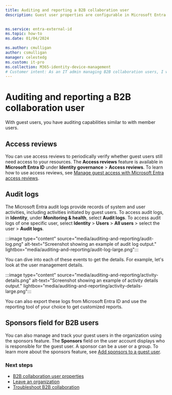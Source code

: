 ```yaml
---
title: Auditing and reporting a B2B collaboration user
description: Guest user properties are configurable in Microsoft Entra B2B collaboration

 
ms.service: entra-external-id
ms.topic: how-to
ms.date: 01/04/2024

ms.author: cmulligan
author: csmulligan
manager: celestedg
ms.custom: it-pro
ms.collection: M365-identity-device-management
# Customer intent: As an IT admin managing B2B collaboration users, I want to audit and report on guest user activities, so that I can ensure the security and compliance of my organization's resources.
---
```


# Auditing and reporting a B2B collaboration user
With guest users, you have auditing capabilities similar to with member users.

## Access reviews
You can use access reviews to periodically verify whether guest users still need access to your resources. The **Access reviews** feature is available in **Microsoft Entra ID** under **Identity governance** > **Access reviews**. To learn how to use access reviews, see [Manage guest access with Microsoft Entra access reviews](~/id-governance/manage-guest-access-with-access-reviews.md).

## Audit logs

The Microsoft Entra audit logs provide records of system and user activities, including activities initiated by guest users. To access audit logs, in **Identity**, under **Monitoring & health**, select **Audit logs**. To access audit logs of one specific user, select **Identity** > **Users** > **All users** > select the user > **Audit logs**.

:::image type="content" source="media/auditing-and-reporting/audit-log.png" alt-text="Screenshot showing an example of audit log output." lightbox="media/auditing-and-reporting/audit-log-large.png":::

You can dive into each of these events to get the details. For example, let's look at the user management details.

:::image type="content" source="media/auditing-and-reporting/activity-details.png" alt-text="Screenshot showing an example of activity details output." lightbox="media/auditing-and-reporting/activity-details-large.png":::

You can also export these logs from Microsoft Entra ID and use the reporting tool of your choice to get customized reports.

## Sponsors field for B2B users 

You can also manage and track your guest users in the organization using the sponsors feature. The **Sponsors** field on the user account displays who is responsible for the guest user. A sponsor can be a user or a group. To learn more about the sponsors feature, see [Add sponsors to a guest user](b2b-sponsors.md).

### Next steps

- [B2B collaboration user properties](user-properties.md)
- [Leave an organization](leave-the-organization.md)
- [Troubleshoot B2B collaboration](troubleshoot.md)
